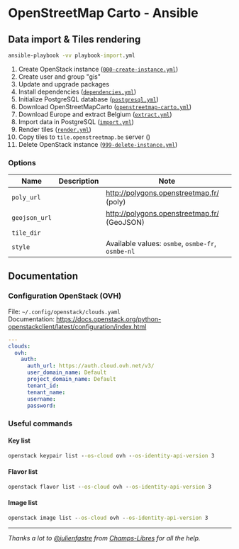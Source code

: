 # OpenStreetMap Carto - Ansible

## Data import & Tiles rendering

```cmd
ansible-playbook -vv playbook-import.yml
```

1. Create OpenStack instance ([`000-create-instance.yml`](./000-create-instance.yml))
1. Create user and group "gis"
1. Update and upgrade packages
1. Install dependencies ([`dependencies.yml`](./roles/import/tasks/dependencies.yml))
1. Initialize PostgreSQL database ([`postgresql.yml`](./roles/import/tasks/postgresql.yml))
1. Download OpenStreetMapCarto ([`openstreetmap-carto.yml`](./roles/import/tasks/process/openstreetmap-carto.yml))
1. Download Europe and extract Belgium ([`extract.yml`](./roles/import/tasks/process/extract.yml))
1. Import data in PostgreSQL ([`import.yml`](./roles/import/tasks/process/import.yml))
1. Render tiles ([`render.yml`](./roles/import/tasks/process/render.yml))
1. Copy tiles to `tile.openstreetmap.be` server ()
1. Delete OpenStack instance ([`999-delete-instance.yml`](./999-delete-instance.yml))

### Options

| Name          | Description | Note                                              |
|---------------|-------------|---------------------------------------------------|
| `poly_url`    |             | <http://polygons.openstreetmap.fr/> (poly)        |
| `geojson_url` |             | <http://polygons.openstreetmap.fr/> (GeoJSON)     |
| `tile_dir`    |             |                                                   |
| `style`       |             | Available values: `osmbe`, `osmbe-fr`, `osmbe-nl` |

## Documentation

### Configuration OpenStack (OVH)

File: `~/.config/openstack/clouds.yaml`  
Documentation: <https://docs.openstack.org/python-openstackclient/latest/configuration/index.html>

```yaml
---
clouds:
  ovh:
    auth:
      auth_url: https://auth.cloud.ovh.net/v3/
      user_domain_name: Default
      project_domain_name: Default
      tenant_id:
      tenant_name:
      username:
      password:
```

### Useful commands

#### Key list

```cmd
openstack keypair list --os-cloud ovh --os-identity-api-version 3
```

#### Flavor list

```cmd
openstack flavor list --os-cloud ovh --os-identity-api-version 3
```

#### Image list

```cmd
openstack image list --os-cloud ovh --os-identity-api-version 3
```

---

*Thanks a lot to [@julienfastre](https://github.com/julienfastre) from [Champs-Libres](https://github.com/Champs-Libres) for all the help.*

